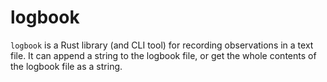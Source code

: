 # logbook

`logbook` is a Rust library (and CLI tool) for recording observations in a text file. It can append a string to the logbook file, or get the whole contents of the logbook file as a string.